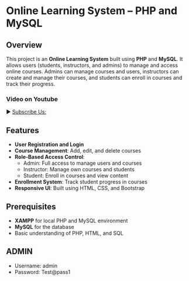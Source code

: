 # Online Learning System – PHP and MySQL

## Overview
This project is an **Online Learning System** built using **PHP** and **MySQL**. It allows users (students, instructors, and admins) to manage and access online courses. Admins can manage courses and users, instructors can create and manage their courses, and students can enroll in courses and track their progress.

### Video on Youtube
► [Subscribe Us:](https://www.youtube.com/codingwithelias?sub_confirmation=1)

## Features
- **User Registration and Login**
- **Course Management**: Add, edit, and delete courses
- **Role-Based Access Control**:
  - Admin: Full access to manage users and courses
  - Instructor: Manage own courses and students
  - Student: Enroll in courses and view content
- **Enrollment System**: Track student progress in courses
- **Responsive UI**: Built using HTML, CSS, and Bootstrap

## Prerequisites
- **XAMPP** for local PHP and MySQL environment
- **MySQL** for the database
- Basic understanding of PHP, HTML, and SQL
  
##  ADMIN
- Username: admin
- Password: Test@pass1
